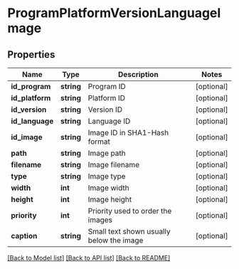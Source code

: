# ProgramPlatformVersionLanguageImage

## Properties
Name | Type | Description | Notes
------------ | ------------- | ------------- | -------------
**id_program** | **string** | Program ID | [optional] 
**id_platform** | **string** | Platform ID | [optional] 
**id_version** | **string** | Version ID | [optional] 
**id_language** | **string** | Language ID | [optional] 
**id_image** | **string** | Image ID in SHA1-Hash format | [optional] 
**path** | **string** | Image path | [optional] 
**filename** | **string** | Image filename | [optional] 
**type** | **string** | Image type | [optional] 
**width** | **int** | Image width | [optional] 
**height** | **int** | Image height | [optional] 
**priority** | **int** | Priority used to order the images | [optional] 
**caption** | **string** | Small text shown usually below the image | [optional] 

[[Back to Model list]](../README.md#documentation-for-models) [[Back to API list]](../README.md#documentation-for-api-endpoints) [[Back to README]](../README.md)

